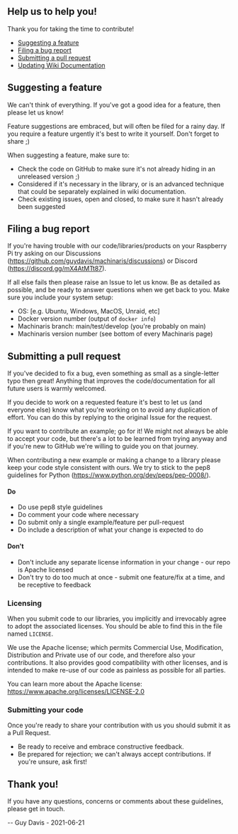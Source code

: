 ## Help us to help you!

Thank you for taking the time to contribute!

* [Suggesting a feature](#suggesting-a-feature)
* [Filing a bug report](#filing-a-bug-report)
* [Submitting a pull request](#submitting-a-pull-request)
* [Updating Wiki Documentation](#updating-wiki-documentation)

## Suggesting a feature

We can't think of everything. If you've got a good idea for a feature, then please let us know!

Feature suggestions are embraced, but will often be filed for a rainy day. If you require a feature urgently it's best to write it yourself. Don't forget to share ;)

When suggesting a feature, make sure to:

* Check the code on GitHub to make sure it's not already hiding in an unreleased version ;)
* Considered if it's necessary in the library, or is an advanced technique that could be separately explained in wiki documentation.
* Check existing issues, open and closed, to make sure it hasn't already been suggested

## Filing a bug report

If you're having trouble with our code/libraries/products on your Raspberry Pi try asking on our Discussions (https://github.com/guydavis/machinaris/discussions) or Discord (https://discord.gg/mX4AtMTt87).

If all else fails then please raise an Issue to let us know. Be as detailed as possible, and be ready to answer questions when we get back to you. Make sure you include your system setup:

 - OS: [e.g. Ubuntu, Windows, MacOS, Unraid, etc]
 - Docker version number (output of `docker info`)
 - Machinaris branch: main/test/develop (you're probably on main)
 - Machinaris version number (see bottom of every Machinaris page)

## Submitting a pull request

If you've decided to fix a bug, even something as small as a single-letter typo then great! Anything that improves the code/documentation for all future users is warmly welcomed.

If you decide to work on a  requested feature it's best to let us (and everyone else) know what you're working on to avoid any duplication of effort. You can do this by replying to the original Issue for the request.

If you want to contribute an example; go for it! We might not always be able to accept your code, but there's a lot to be learned from trying anyway and if you're new to GitHub we're willing to guide you on that journey.

When contributing a new example or making a change to a library please keep your code style consistent with ours. We try to stick to the pep8 guidelines for Python (https://www.python.org/dev/peps/pep-0008/).

#### Do

* Do use pep8 style guidelines
* Do comment your code where necessary
* Do submit only a single example/feature per pull-request
* Do include a description of what your change is expected to do

#### Don't

* Don't include any separate license information in your change - our repo is Apache licensed
* Don't try to do too much at once - submit one feature/fix at a time, and be receptive to feedback

### Licensing

When you submit code to our libraries, you implicitly and irrevocably agree to adopt the associated licenses. You should be able to find this in the file named `LICENSE`.

We  use the Apache license; which permits Commercial Use, Modification, Distribution and Private use of our code, and therefore also your contributions. It also provides good compatibility with other licenses, and is intended to make re-use of our code as painless as possible for all parties.

You can learn more about the Apache license: https://www.apache.org/licenses/LICENSE-2.0

### Submitting your code

Once you're ready to share your contribution with us you should submit it as a Pull Request.

* Be ready to receive and embrace constructive feedback.
* Be prepared for rejection; we can't always accept contributions. If you're unsure, ask first!

## Thank you!

If you have any questions, concerns or comments about these guidelines, please get in touch. 

-- Guy Davis - 2021-06-21

